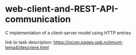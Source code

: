 # web-client-and-REST-API-communication
C implementation of a client-server model using HTTP entries

link to task description: https://pcom.pages.upb.ro/enunt-tema4/descriere.html
